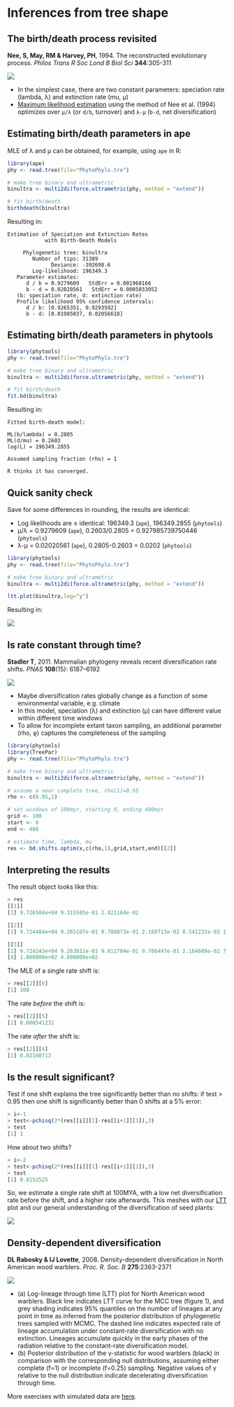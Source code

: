 Inferences from tree shape
==========================

The birth/death process revisited
---------------------------------
**Nee, S, May, RM & Harvey, PH**, 1994. The reconstructed evolutionary process. 
_Philos Trans R Soc Lond B Biol Sci_ **344**:305-311

![](lecture3/birth-death.png)

- In the simplest case, there are two constant parameters: speciation rate (lambda, λ) and 
  extinction rate (mu, μ)
- [Maximum likelihood estimation](https://en.wikipedia.org/wiki/Maximum_likelihood_estimation)
  using the method of Nee et al. (1994) optimizes over `μ/λ` (or `d/b`, turnover) and
  `λ-μ` (`b-d`, net diversification)

Estimating birth/death parameters in ape
----------------------------------------
MLE of λ and μ can be obtained, for example, using `ape` in R:

```r
library(ape)
phy <- read.tree(file="PhytoPhylo.tre")

# make tree binary and ultrametric
binultra <- multi2di(force.ultrametric(phy, method = "extend"))

# fit birth/death
birthdeath(binultra)
```

Resulting in:

```
Estimation of Speciation and Extinction Rates
            with Birth-Death Models

     Phylogenetic tree: binultra 
        Number of tips: 31389 
              Deviance: -392698.6 
        Log-likelihood: 196349.3 
   Parameter estimates:
      d / b = 0.9279609   StdErr = 0.001968166 
      b - d = 0.02020561   StdErr = 0.0005033052 
   (b: speciation rate, d: extinction rate)
   Profile likelihood 95% confidence intervals:
      d / b: [0.9265351, 0.9293592]
      b - d: [0.01985037, 0.02056618]
```

Estimating birth/death parameters in phytools
---------------------------------------------

```r
library(phytools)
phy <- read.tree(file="PhytoPhylo.tre")

# make tree binary and ultrametric
binultra <- multi2di(force.ultrametric(phy, method = "extend"))

# fit birth/death
fit.bd(binultra)
```

Resulting in:

```
Fitted birth-death model:

ML(b/lambda) = 0.2805 
ML(d/mu) = 0.2603 
log(L) = 196349.2855 

Assumed sampling fraction (rho) = 1 

R thinks it has converged.
```

Quick sanity check
------------------

Save for some differences in rounding, the results are identical:
- Log likelihoods are ± identical: 196349.3 (`ape`), 196349.2855 (`phytools`)
- μ/λ = 0.9279609 (`ape`), 0.2603/0.2805 = 0.927985739750446 (`phytools`)
- λ-μ = 0.02020561 (`ape`), 0.2805-0.2603 = 0.0202 (`phytools`)

```r
library(phytools)
phy <- read.tree(file="PhytoPhylo.tre")

# make tree binary and ultrametric
binultra <- multi2di(force.ultrametric(phy, method = "extend"))

ltt.plot(binultra,log="y")
```

Resulting in:

![](lecture3/ltt.png)

Is rate constant through time?
------------------------------
**Stadler T**, 2011. Mammalian phylogeny reveals recent diversification rate shifts.
_PNAS_ **108**(15): 6187–6192

![](lecture3/sampling.jpg)

- Maybe diversification rates globally change as a function of some environmental 
  variable, e.g. climate
- In this model, speciation (λ) and extinction (μ) can have different value within 
  different time windows
- To allow for incomplete extant taxon sampling, an additional parameter (rho, ϱ) 
  captures the completeness of the sampling

```r
library(phytools)
library(TreePar)
phy <- read.tree(file="PhytoPhylo.tre")

# make tree binary and ultrametric
binultra <- multi2di(force.ultrametric(phy, method = "extend"))

# assume a near complete tree, rho[1]=0.95
rho <- c(0.95,1)

# set windows of 100myr, starting 0, ending 400myr
grid <- 100
start <- 0
end <- 400

# estimate time, lambda, mu
res <- bd.shifts.optim(x,c(rho,1),grid,start,end)[[2]]
```

Interpreting the results
------------------------
The result object looks like this:

```r
> res
[[1]]
[1] 9.726584e+04 9.315585e-01 2.021164e-02

[[2]]
[1] 9.724484e+04 9.265107e-01 9.788873e-01 2.160713e-02 8.541232e-03 1.000000e+02

[[3]]
[1] 9.724243e+04 9.263011e-01 9.811704e-01 9.786497e-01 2.164689e-02 7.707626e-03 3.369398e-02
[8] 1.000000e+02 4.000000e+02
```

The MLE of a single rate shift is:

```r
> res[[2]][6]
[1] 100
```

The rate _before_ the shift is:

```r
> res[[2]][5]
[1] 0.008541232
```

The rate _after_ the shift is:

```r
> res[[2]][4]
[1] 0.02160713
```

Is the result significant?
--------------------------

Test if one shift explains the tree significantly better than no shifts: if test > 0.95 
then one shift is significantly better than 0 shifts at a 5% error:

```r
> i<-1
> test<-pchisq(2*(res[[i]][1]-res[[i+1]][1]),3)
> test
[1] 1
```

How about two shifts?

```r
> i<-2
> test<-pchisq(2*(res[[i]][1]-res[[i+1]][1]),3)
> test
[1] 0.8152525
```

So, we estimate a single rate shift at 100MYA, with a low net diversification rate before 
the shift, and a higher rate afterwards. This meshes with our [LTT](lecture3/ltt.png) plot
and our general understanding of the diversification of seed plants:

![](lecture3/seedplants.png)

Density-dependent diversification
---------------------------------
**DL Rabosky & IJ Lovette**, 2008. Density-dependent diversification in North American 
wood warblers. _Proc. R. Soc. B_ **275**:2363-2371

![](lecture3/warblers.jpg)

- (a) Log-lineage through time (LTT) plot for North American wood warblers. Black line 
  indicates LTT curve for the MCC tree (figure 1), and grey shading indicates 
  95% quantiles on the number of lineages at any point in time as inferred from the 
  posterior distribution of phylogenetic trees sampled with MCMC. The dashed line 
  indicates expected rate of lineage accumulation under constant-rate diversification 
  with no extinction. Lineages accumulate quickly in the early phases of the radiation 
  relative to the constant-rate diversification model. 
- (b) Posterior distribution of the γ-statistic for wood warblers (black) in comparison 
  with the corresponding null distributions, assuming either complete (f=1) or incomplete 
  (f=0.25) sampling. Negative values of γ relative to the null distribution indicate 
  decelerating diversification through time.

More exercises with simulated data are [here](lecture3/01-Macroevolution.Rmd).